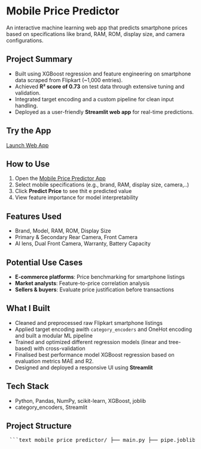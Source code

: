 
#  Mobile Price Predictor

An interactive machine learning web app that predicts smartphone prices based on specifications like brand, RAM, ROM, display size, and camera configurations.


## Project Summary
- Built using XGBoost regression and feature engineering on smartphone data scraped from Flipkart (~1,000 entries).
- Achieved **R² score of 0.73** on test data through extensive tuning and validation.
- Integrated target encoding and a custom pipeline for clean input handling.
- Deployed as a user-friendly **Streamlit web app** for real-time predictions.


## Try the App
 [Launch Web App](https://mobile-price-predictor-kp123.streamlit.app/)


## How to Use
1. Open the [Mobile Price Predictor App](https://mobile-price-predictor-kp123.streamlit.app/)
2. Select mobile specifications (e.g., brand, RAM, display size, camera,..)
3. Click **Predict Price** to see thit e predicted value
4. View feature importance for model interpretability


## Features Used
- Brand, Model, RAM, ROM, Display Size
- Primary & Secondary Rear Camera, Front Camera
- AI lens, Dual Front Camera, Warranty, Battery Capacity


##  Potential Use Cases
-  **E-commerce platforms**: Price benchmarking for smartphone listings
-  **Market analysts**: Feature-to-price correlation analysis
-  **Sellers & buyers**: Evaluate price justification before transactions


##  What I Built
- Cleaned and preprocessed raw Flipkart smartphone listings
- Applied target encoding awith `category_encoders` and OneHot encoding and built a modular ML pipeline
- Trained and optimized different regression models (linear and tree-based) with cross-validation
- Finalised best performance model XGBoost regression based on evaluation metrics MAE and R2.  
- Designed and deployed a responsive UI using **Streamlit**


## Tech Stack
- Python, Pandas, NumPy, scikit-learn, XGBoost, joblib
- category_encoders, Streamlit

## Project Structure

<pre> ```text mobile_price_predictor/ ├── main.py ├── pipe.joblib ├── df.joblib ├── combined_importance_df.joblib ├── data/ │ └── flipkart_mobiles.csv ├── notebook/ │ └── Mobile_price_prediction_trained_model.ipynb ├── requirements.txt ├── README.md └── .gitignore ``` </pre>